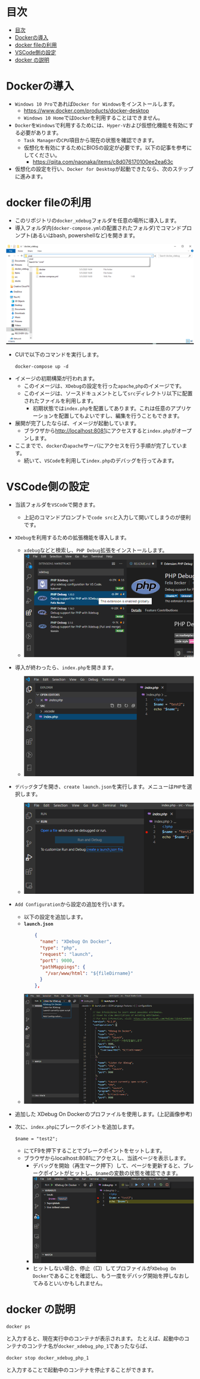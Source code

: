 # 目次
- [目次](#%e7%9b%ae%e6%ac%a1)
- [Dockerの導入](#docker%e3%81%ae%e5%b0%8e%e5%85%a5)
- [docker fileの利用](#docker-file%e3%81%ae%e5%88%a9%e7%94%a8)
- [VSCode側の設定](#vscode%e5%81%b4%e3%81%ae%e8%a8%ad%e5%ae%9a)
- [docker の説明](#docker-%e3%81%ae%e8%aa%ac%e6%98%8e)

# Dockerの導入
- `Windows 10 Pro`であれば`Docker for Windows`をインストールします。
  - https://www.docker.com/products/docker-desktop
  - `Windows 10 Home`では`Docker`を利用することはできません。
- `Docker`を`Windows`で利用するためには、`Hyper-V`および仮想化機能を有効にする必要があります。
  - `Task Manager`の`CPU`項目から現在の状態を確認できます。
  - 仮想化を有効にするためにBIOSの設定が必要です。以下の記事を参考にしてください。
    - https://qiita.com/naonaka/items/c8d076170100ee2ea63c
- 仮想化の設定を行い、`Docker for Desktop`が起動できたなら、次のステップに進みます。

# docker fileの利用
- このリポジトリの`docker_xdebug`フォルダを任意の場所に導入します。
- 導入フォルダ内(`docker-compose.yml`の配置されたフォルダ)でコマンドプロンプト(あるいはbash, powershellなど)を開きます。

![image](./readme_images/cmd.png)

- CUIで以下のコマンドを実行します。
  ```
  docker-compose up -d
  ```
- イメージの初期構築が行われます。
  - このイメージは、`XDebug`の設定を行った`apache`,`php`のイメージです。
  - このイメージは、ソースドキュメントとして`src`ディレクトリ以下に配置されたファイルを利用します。
    - 初期状態では`index.php`を配置してあります。これは任意のアプリケーションを配置してもよいですし、編集を行うこともできます。
- 展開が完了したならば、イメージが起動しています。
  - ブラウザから[http://localhost:8081](http://localhost:8081)にアクセスすると`index.php`がオープンします。
- ここまでで、`docker`の`apache`サーバにアクセスを行う手順が完了しています。
  - 続いて、`VSCode`を利用して`index.php`のデバッグを行ってみます。

# VSCode側の設定
- 当該フォルダを`VSCode`で開きます。
  - 上記のコマンドプロンプトで`code src`と入力して開いてしまうのが便利です。
- `XDebug`を利用するための拡張機能を導入します。
  - `xdebug`などと検索し、`PHP Debug`拡張をインストールします。
  - ![Image](./readme_images/extension.png)

- 導入が終わったら、`index.php`を開きます。
  - ![Image](./readme_images/index.png)
- `デバッグ`タブを開き、`create launch.json`を実行します。メニューは`PHP`を選択します。
  - ![Image](./readme_images/debug.png)
- `Add Configuration`から設定の追加を行います。
  - 以下の設定を追加します。
  - **`launch.json`**
    ``` json
        {
          "name": "XDebug On Docker",
          "type": "php",
          "request": "launch",
          "port": 9000,
          "pathMappings": {
            "/var/www/html": "${fileDirname}"
          }
        },
    ```
  - ![Image](./readme_images/config.png)

- 追加した XDebug On Dockerのプロファイルを使用します。(上記画像参考)
- 次に、`index.php`にブレークポイントを追加します。

  ```
  $name = "test2";
  ```

  - にてF9を押下することでブレークポイントをセットします。
  - ブラウザからlocalhost:8081にアクセスし、当該ページを表示します。
    - デバッグを開始（再生マーク押下）して、ページを更新すると、ブレークポイントがヒットし、`$name`の変数の状態を確認できます。
    - ![Image](./readme_images/break.png)
    - ヒットしない場合、停止（□）してプロファイルが`XDebug On Docker`であることを確認し、もう一度をデバッグ開始を押しなおしてみるといいかもしれません。


# docker の説明
```
docker ps
```
と入力すると、現在実行中のコンテナが表示されます。
たとえば、起動中のコンテナのコンテナ名が`docker_xdebug_php_1`であったならば、

```
docker stop docker_xdebug_php_1
```

と入力することで起動中のコンテナを停止することができます。

